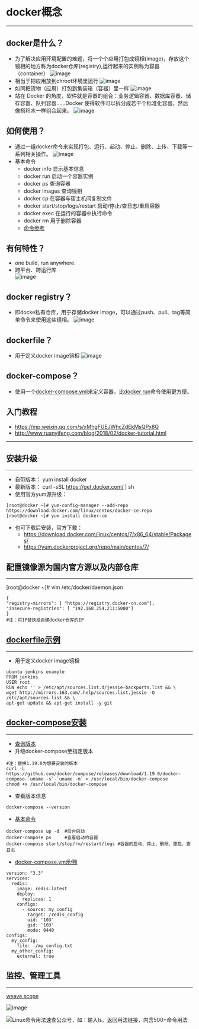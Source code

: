 # docker概念
---
## **docker是什么？**
  * 为了解决应用环境配置的难题，将一个个应用打包成镜相(image)，存放这个镜相的地方称为docker仓库(registry),运行起来的实例称为容器（container）
![image](http://upload-images.jianshu.io/upload_images/12123313-0401451b1906521e?imageMogr2/auto-orient/strip%7CimageView2/2/w/1240)
  * 相当于把应用放到chroot环境里运行
![image](http://upload-images.jianshu.io/upload_images/12123313-c9dd268fc778067a?imageMogr2/auto-orient/strip%7CimageView2/2/w/1240)
  * 如同把货物（应用）打包到集装箱（容器）里一样
![image](http://upload-images.jianshu.io/upload_images/12123313-4ad5a490e98a62af?imageMogr2/auto-orient/strip%7CimageView2/2/w/1240)
  * 站在 Docker 的角度，软件就是容器的组合：业务逻辑容器、数据库容器、储存容器、队列容器......Docker 使得软件可以拆分成若干个标准化容器，然后像搭积木一样组合起来。
![image](http://upload-images.jianshu.io/upload_images/12123313-d2ca1089180f124f?imageMogr2/auto-orient/strip%7CimageView2/2/w/1240)
## **如何使用？**
  * 通过一组docker命令来实现打包、运行、起动、停止、删除、上传、下载等一系列相关操作。 
![image](http://upload-images.jianshu.io/upload_images/12123313-66eed42d4393cb1b?imageMogr2/auto-orient/strip%7CimageView2/2/w/1240)
  * 基本命令
    * docker info 显示基本信息
    * docker run  启动一个容器实例
    * docker ps   查询容器
    * docker images 查询镜相
    * docker cp   在容器与宿主机间复制文件
    * docker start/stop/logs/restart 启动/停止/查日志/重启容器
    * docker exec 在运行的容器中执行命令
    * docker rm   用于删除容器
    * [命令参考](https://docs.docker.com/engine/reference/run/#general-form)
##  **有何特性？**
  * one build, run anywhere.
  * 跨平台、跨运行库  
![image](http://upload-images.jianshu.io/upload_images/12123313-73f5495c9768bff7?imageMogr2/auto-orient/strip%7CimageView2/2/w/1240)
## **docker registry？** 
  * 即docke私有仓库，用于存储docker image，可以通过push、pull、tag等简单命令来使用这些镜相。
 ![image](http://upload-images.jianshu.io/upload_images/12123313-c28dec06d77af71c?imageMogr2/auto-orient/strip%7CimageView2/2/w/1240)
##   **dockerfile？**
  * 用于定义docker image镜相
 ![image](http://upload-images.jianshu.io/upload_images/12123313-1f920a3101e1c688?imageMogr2/auto-orient/strip%7CimageView2/2/w/1240)
##  **docker-compose？**
  * 使用一个[docker-compose.yml](https://docs.docker.com/compose/compose-file/#service-configuration-reference)来定义容器，比[docker run](https://docs.docker.com/engine/reference/run/#general-form)命令使用更方便。
##  **入门教程**
  * https://mp.weixin.qq.com/s/xMhgFUEJWhcZdEkMsQPx8Q
  * http://www.ruanyifeng.com/blog/2018/02/docker-tutorial.html
---

## **安装升级**
---
* 自带版本： yum install docker
* 最新版本： curl -sSL https://get.docker.com/ | sh
* 使用官方yum源升级：
```
[root@docker ~]# yum-config-manager --add-repo https://download.docker.com/linux/centos/docker-ce.repo
[root@docker ~]# yum install docker-ce
```
* 也可下载后安装，官方下载：
  * https://download.docker.com/linux/centos/7/x86_64/stable/Packages/
  * https://yum.dockerproject.org/repo/main/centos/7/

## **配置镜像源为国内官方源以及内部仓库**
---
[root@docker ~]# vim /etc/docker/daemon.json
```
{
"registry-mirrors": [ "https://registry.docker-cn.com"],
"insecure-registries": [ "192.168.254.211:5000"]
}
#注：将IP替换成自建docker仓库的IP
```
## [**dockerfile示例**](https://docs.docker.com/engine/reference/builder/)
---
* 用于定义docker image镜相
```
ubuntu jenkins example
FROM jenkins
USER root
RUN echo '' > /etc/apt/sources.list.d/jessie-backports.list && \
wget http://mirrors.163.com/.help/sources.list.jessie -O /etc/apt/sources.list && \
apt-get update && apt-get install -y git
```
## [**docker-compose安装**](https://docs.docker.com/compose/gettingstarted/#step-1-setup)
---
* [查询版本](https://github.com/docker/compose/releases/)
* 升级docker-compose至指定版本
```
#注：替换1.19.0为想要安装的版本
curl -L https://github.com/docker/compose/releases/download/1.19.0/docker-compose-`uname -s`-`uname -m` > /usr/local/bin/docker-compose
chmod +x /usr/local/bin/docker-compose
```
* 查看版本信息
```
docker-compose --version
```
* [基本命令](https://docs.docker.com/compose/gettingstarted/#step-1-setup)
```
docker-compose up -d  #后台启动
docker-compose ps     #查看启动的容器
docker-compose start/stop/rm/restart/logs #容器的启动、停止、删除、重启、查日志
```
* [docker-compose.ym示例l](https://docs.docker.com/compose/compose-file/#service-configuration-reference)
```
version: "3.3"
services:
  redis:
    image: redis:latest
    deploy:
      replicas: 1
    configs:
      - source: my_config
        target: /redis_config
        uid: '103'
        gid: '103'
        mode: 0440
configs:
  my_config:
    file: ./my_config.txt
  my_other_config:
    external: true
```
## **监控、管理工具**
---
[weave scope](https://www.cnblogs.com/CloudMan6/p/9118943.html)

![image](http://upload-images.jianshu.io/upload_images/12123313-c4cf985cde37f521?imageMogr2/auto-orient/strip%7CimageView2/2/w/1240)

![Linux命令用法速查公众号，如：输入ls，返回用法链接，内含500+命令用法](http://upload-images.jianshu.io/upload_images/12123313-cb461a3e8c2135b2?imageMogr2/auto-orient/strip%7CimageView2/2/w/1240)